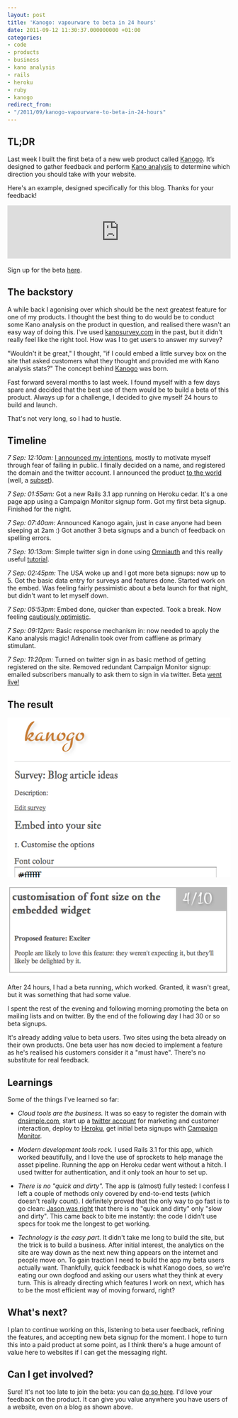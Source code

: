 ```yaml
---
layout: post
title: 'Kanogo: vapourware to beta in 24 hours'
date: 2011-09-12 11:30:37.000000000 +01:00
categories:
- code
- products
- business
- kano analysis
- rails
- heroku
- ruby
- kanogo
redirect_from:
- "/2011/09/kanogo-vapourware-to-beta-in-24-hours"
---
```

<div class='alert alert-info alert-block'>
  <h2>TL;DR</h2>
  <p>Last week I built the first beta of a new web product called <a href="http://kanogo.com">Kanogo</a>. It’s designed to gather feedback and perform <a href="http://en.wikipedia.org/wiki/Kano_model">Kano analysis</a> to determine which direction you should take with your website.</p>
  <p>Here's an example, designed specifically for this blog. Thanks for your feedback!</p>
  <iframe allowtransparency='true' frameborder='0' scrolling='no' src='http://kanogo.com/surveys/13/embed?' style='width: 100%; height: 120px'>
  </iframe>
  <p>Sign up for the beta <a href='http://kanogo.com'>here</a>.</p>
</div>

## The backstory

A while back I agonising over which should be the next greatest feature for one of my products. I thought the best thing to do would be to conduct some Kano analysis on the product in question, and realised there wasn't an easy way of doing this. I've used [kanosurvey.com](http://kanosurvey.com) in the past, but it didn't really feel like the right tool. How was I to get users to answer my survey?

"Wouldn't it be great," I thought, "if I could embed a little survey box on the site that asked customers what they thought and provided me with Kano analysis stats?" The concept behind [Kanogo](http://kanogo.com) was born.

Fast forward several months to last week. I found myself with a few days spare and decided that the best use of them would be to build a beta of this product. Always up for a challenge, I decided to give myself 24 hours to build and launch.

That's not very long, so I had to hustle.

## Timeline

*7 Sep: 12:10am:* [I announced my intentions](https://twitter.com/#!/chrismdp/status/111214768651636736), mostly to motivate myself through fear of failing in public. I finally decided on a name, and registered the domain and the twitter account. I announced the product [to the world](https://twitter.com/#!/chrismdp/status/111240345341263872) (well, a [subset](https://twitter.com/#!/chrismdp/followers)).

*7 Sep: 01:55am:* Got a new Rails 3.1 app running on Heroku cedar. It's a one page app using a Campaign Monitor signup form. Got my first beta signup. Finished for the night.

*7 Sep: 07:40am:* Announced Kanogo again, just in case anyone had been sleeping at 2am :) Got another 3 beta signups and a bunch of feedback on spelling errors.

*7 Sep: 10:13am:* Simple twitter sign in done using [Omniauth](https://github.com/intridea/omniauth) and this really useful [tutorial](https://github.com/RailsApps/rails3-mongoid-omniauth/wiki/Tutorial).

*7 Sep: 02:45pm:* The USA woke up and I got more beta signups: now up to 5. Got the basic data entry for surveys and features done. Started work on the embed. Was feeling fairly pessimistic about a beta launch for that night, but didn't want to let myself down.

*7 Sep: 05:53pm:* Embed done, quicker than expected. Took a break. Now feeling [cautiously optimistic](https://twitter.com/#!/chrismdp/status/111482135218626560).

*7 Sep: 09:12pm:* Basic response mechanism in: now needed to apply the Kano analysis magic! Adrenalin took over from caffiene as primary stimulant.

*7 Sep: 11:20pm:* Turned on twitter sign in as basic method of getting registered on the site. Removed redundant Campaign Monitor signup: emailed subscribers manually to ask them to sign in via twitter. Beta [went live!](https://twitter.com/#!/kanogoapp/status/111564545708929024)

## The result

![Embed](/assets/img/kanogo-1.png)

![Results](/assets/img/kanogo-2.png)

After 24 hours, I had a beta running, which worked. Granted, it wasn't great, but it was something that had some value.

I spent the rest of the evening and following morning promoting the beta on mailing lists and on twitter. By the end of the following day I had 30 or so beta signups.

It's already adding value to beta users. Two sites using the beta already on their own products. One beta user has now decied to implement a feature as he's realised his customers consider it a "must have". There's no substitute for real feedback.

## Learnings

Some of the things I've learned so far:

* *Cloud tools are the business.* It was so easy to register the domain with [dnsimple.com](http://dnsimple.com), start up a [twitter account](http://twitter.com/kanagoapp) for marketing and customer interaction, deploy to [Heroku](http://heroku.com), get initial beta signups with [Campaign Monitor](http://campaignmonitor.com).

* *Modern development tools rock.* I used Rails 3.1 for this app, which worked beautifully, and I love the use of sprockets to help manage the asset pipeline. Running the app on Heroku cedar went without a hitch. I used twitter for authentication, and it only took an hour to set up.

* *There is no "quick and dirty".* The app is (almost) fully tested: I confess I left a couple of methods only covered by end-to-end tests (which doesn't really count). I definitely proved that the only way to go fast is to go clean: [Jason was right](http://agileage.blogspot.com/2011/07/slow-and-dirty-rant-by-jason-gorman-at.html) that there is no "quick and dirty" only "slow and dirty". This came back to bite me instantly: the code I didn't use specs for took me the longest to get working.

* *Technology is the easy part.* It didn't take me long to build the site, but the trick is to build a business. After initial interest, the analytics on the site are way down as the next new thing appears on the internet and people move on. To gain traction I need to build the app my beta users actually want. Thankfully, quick feedback is what Kanogo does, so we're eating our own dogfood and asking our users what they think at every turn. This is already directing which features I work on next, which has to be the most efficient way of moving forward, right?

## What's next?

I plan to continue working on this, listening to beta user feedback, refining the features, and accepting new beta signup for the moment. I hope to turn this into a paid product at some point, as I think there's a huge amount of value here to websites if I can get the messaging right.

## Can I get involved?

Sure! It's not too late to join the beta: you can [do so here](http://kanogo.com). I'd love your feedback on the product. It can give you value anywhere you have users of a website, even on a blog as shown above.
